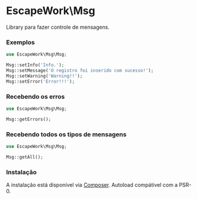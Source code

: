 # EscapeWork\Msg

Library para fazer controle de mensagens.

### Exemplos 

```php
use EscapeWork\Msg\Msg;

Msg::setInfo('Info.');
Msg::setMessage('O registro foi inserido com sucesso!');
Msg::setWarning('Warning!!');
Msg::setError('Error!!!');
```

### Recebendo os erros 

```php
use EscapeWork\Msg\Msg;

Msg::getErrors();
```

### Recebendo todos os tipos de mensagens 

```php
use EscapeWork\Msg\Msg;

Msg::getAll();
```


### Instalação 

A instalação está disponível via [Composer](https://packagist.org/packages/escapework/msg). Autoload compátivel com a PSR-0.